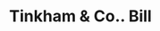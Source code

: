 ---
doi: 10.7916/D8806DPQ
date_other: unknown
date_other_textual: unknown
form: printed ephemera
genre:
- Invoices
name:
- Tinkham & Co.
object_in_context_url: https://biggert.cul.columbia.edu/items/view/ave_biggert_00515
subject_hierarchical_geographic:
- Springfield, Massachusetts, United States
subject_name:
- Tinkham & Co.
title: Tinkham & Co.. Bill
sort_title: Tinkham & Co.. Bill
call_number: ave_biggert_00515
coordinates:
- 42.112411,-72.547455
pid: ave_biggert_00515
identifiers: ave_biggert_00515
thumbnail: https://derivativo-1.library.columbia.edu/iiif/2/ldpd:343822/full/!256,256/0/native.jpg
permalink: /biggert/ave_biggert_00515/
layout: iiif-image-page
---